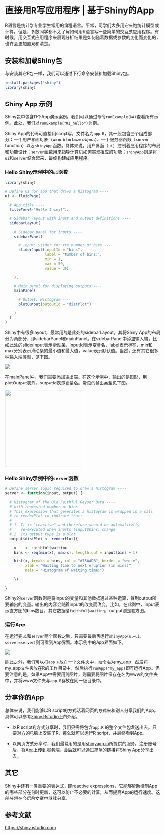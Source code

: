 # 直接用R写应用程序 | 基于Shiny的App

R语言是统计学专业学生常用的编程语言。平常，同学们大多用它来跑统计模型或计算。但是，多数同学都不太了解如何用R语言写一些简单的交互式应用程序。有时候，用交互式应用程序来展现分析结果是如何随着数据或参数的变化而变化的，也许会更加直观和清楚。

## 安装和加载Shiny包

与安装其它R包一样，我们可以通过下行命令安装和加载Shiny包。

```r
install.packages("shiny")
library(shiny)
```

## Shiny App 示例

Shiny包中包含11个App演示案例。我们可以通过命令`runExample(NA)`查看所有示例。此处，我们以`runExample("01_hello")`为例。

Shiny App的代码可直接用script写，文件名为`app.R`，其一般包含三个组成部分：一个用户界面对象（user interface object）、一个服务器函数（server function）以及`shinyApp`函数。具体来说，用户界面（`ui`）控制着应用程序的布局和功能设计；`server`函数用来指导计算机如何实现相应的功能；`shinyApp`则是将`ui`和`server`结合起来，最终构建成应用程序。

### Hello Shiny示例中的`ui`函数

```r
library(shiny)

# Define UI for app that draws a histogram ----
ui <- fluidPage(

  # App title ----
  titlePanel("Hello Shiny!"),

  # Sidebar layout with input and output definitions ----
  sidebarLayout(

    # Sidebar panel for inputs ----
    sidebarPanel(

      # Input: Slider for the number of bins ----
      sliderInput(inputId = "bins",
                  label = "Number of bins:",
                  min = 1,
                  max = 50,
                  value = 30)

    ),

    # Main panel for displaying outputs ----
    mainPanel(

      # Output: Histogram ----
      plotOutput(outputId = "distPlot")

    )
  )
)
```
Shiny中有很多layout，最常用的是此处的sidebarLayout。其将Shiny App的布局分为两部分，即sidebarPanel和mainPanel。在sidebarPanel中添加输入端，比如此处的sliderInput表示滑动条。inputId表示变量名，label表示标签，min和max分别表示滑动条的最小值和最大值，value表示默认值。当然，还有其它很多种输入端类型，见下图。

![](img/图1.png)

在mainPanel中，我们需要添加输出端。在这个示例中，输出的是图形，用plotOutput表示，outputId表示变量名。常见的输出类型见下图。

<img src="img/图2.png" width="250"/>

### Hello Shiny示例中的`server`函数

```r
# Define server logic required to draw a histogram ----
server <- function(input, output) {

  # Histogram of the Old Faithful Geyser Data ----
  # with requested number of bins
  # This expression that generates a histogram is wrapped in a call
  # to renderPlot to indicate that:
  #
  # 1. It is "reactive" and therefore should be automatically
  #    re-executed when inputs (input$bins) change
  # 2. Its output type is a plot
  output$distPlot <- renderPlot({

    x    <- faithful$waiting
    bins <- seq(min(x), max(x), length.out = input$bins + 1)

    hist(x, breaks = bins, col = "#75AADB", border = "white",
         xlab = "Waiting time to next eruption (in mins)",
         main = "Histogram of waiting times")

    })

}
```
Shiny的`server`函数则是将input的变量和其他数据通过某种运算，得到output所要输出的变量。输出的内容会随着input的改变而改变。比如，在此例中，input表示直方图的bins数目，其它数据是`faithful$waiting`，output则是直方图。

### 运行App

在运行完`ui`和`server`两个函数之后，只需要最后再运行`shinyApp(ui=ui, server=server)`则可看到App界面。本示例中的App界面如下。

![](img/图3.png)

除此之外，我们可以将`app.R`放在一个文件夹中，如命名为my_app，然后将my_app文件夹放在R的工作目录中，然后执行`runApp("my_app)`即可运行App。但要注意的是，如果App中需要用到图片，则需要将图片保存在名为www的文件夹中，并将www文件夹与`app.R`存放在同一级目录中。

## 分享你的App

总体来说，我们能够以R script的方式活着网页的方式来和别人分享我们的App。具体可以参考[Shiny.Rstudio](https://shiny.rstudio.com/tutorial/written-tutorial/lesson7/)上的介绍。

- 以R script的方式分享时，我们只需将包含`app.R`
的整个文件包发送出去。只要对方的电脑上安装了R，那么就可以运行R script，并最终看到App。

- 以网页方式分享时，我们最常用的是用[shinyapp.io](https://www.shinyapps.io)所提供的服务。注册账号后，将App上传到服务端，最后就可以通过简单的链接将Shiny App分享出去。

## 其它

Shiny中还有一类重要的表达式，即reactive expressions，它能够帮助控制App的哪些部分在何时更新，这可以防止不必要的计算，从而提高App的运行速度。这部分将在今后的文章中继续分享。

## 参考文献

https://shiny.rstudio.com


